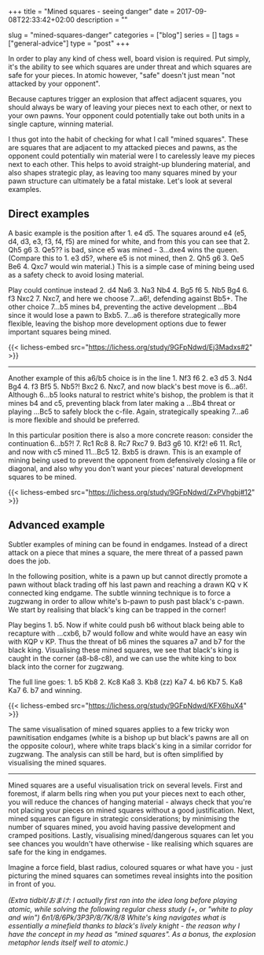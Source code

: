 +++
title = "Mined squares - seeing danger"
date = 2017-09-08T22:33:42+02:00
description = ""

slug = "mined-squares-danger"
categories = ["blog"]
series = []
tags = ["general-advice"]
type = "post"
+++

In order to play any kind of chess well, board vision is required. Put simply, it's the ability to see which squares are under threat and which squares are safe for your pieces. In atomic however, "safe" doesn't just mean "not attacked by your opponent".

Because captures trigger an explosion that affect adjacent squares, you should always be wary of leaving your pieces next to each other, or next to your own pawns. Your opponent could potentially take out both units in a single capture, winning material.

I thus got into the habit of checking for what I call "mined squares". These are squares that are adjacent to my attacked pieces and pawns, as the opponent could potentially win material were I to carelessly leave my pieces next to each other. This helps to avoid straight-up blundering material, and also shapes strategic play, as leaving too many squares mined by your pawn structure can ultimately be a fatal mistake. Let's look at several examples.


## Direct examples ##
A basic example is the position after 1. e4 d5. The squares around e4 (e5, d4, d3, e3, f3, f4, f5) are mined for white, and from this you can see that 2. Qh5 g6 3. Qe5?? is bad, since e5 was mined - 3...dxe4 wins the queen. (Compare this to 1. e3 d5?, where e5 is not mined, then 2. Qh5 g6 3. Qe5 Be6 4. Qxc7 would win material.) This is a simple case of mining being used as a safety check to avoid losing material.

Play could continue instead 2. d4 Na6 3. Na3 Nb4 4. Bg5 f6 5. Nb5 Bg4 6. f3 Nxc2 7. Nxc7, and here we choose 7...a6!, defending against Bb5+. The other choice 7...b5 mines b4, preventing the active development ...Bb4 since it would lose a pawn to Bxb5. 7...a6 is therefore strategically more flexible, leaving the bishop more development options due to fewer important squares being mined.

{{< lichess-embed src="https://lichess.org/study/9GFpNdwd/Ej3Madxs#2" >}}

-----------

Another example of this a6/b5 choice is in the line 1. Nf3 f6 2. e3 d5 3. Nd4 Bg4 4. f3 Bf5 5. Nb5?! Bxc2 6. Nxc7, and now black's best move is 6...a6!. Although 6...b5 looks natural to restrict white's bishop, the problem is that it mines b4 and c5, preventing black from later making a ...Bb4 threat or playing ...Bc5 to safely block the c-file. Again, strategically speaking 7...a6 is more flexible and should be preferred.

In this particular position there is also a more concrete reason: consider the continuation 6...b5?! 7. Rc1 Rc8 8. Rc7 Rxc7 9. Bd3 g6 10. Kf2! e6 11. Rc1, and now with c5 mined 11...Bc5 12. Bxb5 is drawn. This is an example of mining being used to prevent the opponent from defensively closing a file or diagonal, and also why you don't want your pieces' natural development squares to be mined.

{{< lichess-embed src="https://lichess.org/study/9GFpNdwd/ZxPVhgbj#12" >}}

## Advanced example ##
Subtler examples of mining can be found in endgames. Instead of a direct attack on a piece that mines a square, the mere threat of a passed pawn does the job.

In the following position, white is a pawn up but cannot directly promote a pawn without black trading off his last pawn and reaching a drawn KQ v K connected king endgame. The subtle winning technique is to force a zugzwang in order to allow white's b-pawn to push past black's c-pawn. We start by realising that black's king can be trapped in the corner!

Play begins 1. b5. Now if white could push b6 without black being able to recapture with ...cxb6, b7 would follow and white would have an easy win with KQP v KP. Thus the threat of b6 mines the squares a7 and b7 for the black king. Visualising these mined squares, we see that black's king is caught in the corner (a8-b8-c8), and we can use the white king to box black into the corner for zugzwang.

The full line goes: 1. b5 Kb8 2. Kc8 Ka8 3. Kb8 (zz) Ka7 4. b6 Kb7 5. Ka8 Ka7 6. b7 and winning.

{{< lichess-embed src="https://lichess.org/study/9GFpNdwd/KFX6huX4" >}}

The same visualisation of mined squares applies to a few tricky won pawnitisation endgames (white is a bishop up but black's pawns are all on the opposite colour), where white traps black's king in a similar corridor for zugzwang. The analysis can still be hard, but is often simplified by visualising the mined squares.

-----------

Mined squares are a useful visualisation trick on several levels. First and foremost, if alarm bells ring when you put your pieces next to each other, you will reduce the chances of hanging material - always check that you're not placing your pieces on mined squares without a good justification. Next, mined squares can figure in strategic considerations; by minimising the number of squares mined, you avoid having passive development and cramped positions. Lastly, visualising mined/dangerous squares can let you see chances you wouldn't have otherwise - like realising which squares are safe for the king in endgames.

Imagine a force field, blast radius, coloured squares or what have you - just picturing the mined squares can sometimes reveal insights into the position in front of you.


_(Extra tidbit/おまけ: I actually first ran into the idea long before playing atomic, while solving the following regular chess study (+, or "white to play and win") 6n1/8/6Pk/3P3P/8/7K/8/8
White's king navigates what is essentially a minefield thanks to black's lively knight - the reason why I have the concept in my head as "mined squares". As a bonus, the explosion metaphor lends itself well to atomic.)_